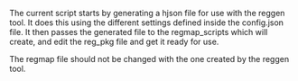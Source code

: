 The current script starts by generating a hjson file for use with the reggen tool. It does this using the different settings defined inside the config.json file. It then passes the generated file to the regmap_scripts which will create, and edit the reg_pkg file and get it ready for use.

The regmap file should not be changed with the one created by the reggen tool.